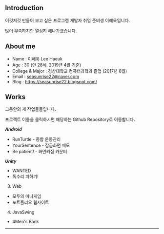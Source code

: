 ## Introduction
이것저것 만들어 보고 싶은 프로그램 개발자 취업 준비생 이해욱입니다.

많이 부족하지만 열심히 해나가겠습니다.

## About me
- Name : 이해욱 Lee Haeuk
- Age : 30 (만 28세, 2019년 4월 기준)
- College & Major : 경상대학교 컴퓨터과학과 졸업 (2017년 8월) 
- Email : seasunrise22@naver.com
- Blog : https://seasunrise22.blogspot.com/

## Works
그동안의 제 작업물들입니다.

프로젝트 이름을 클릭하시면 해당하는 Github Repository로 이동합니다.  

***Android***
- RunTurtle - 종합 운동관리
- YourSentence - 잠금화면 메모
- Be patient! - 화면켜짐 카운터

***Unity***
 - WANTED
 - 독수리 피하기!
3. Web
 - 모두의 미니게임
 - 포트폴리오 웹사이트
4. JavaSwing
 - 4Men's Bank
---
